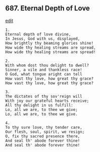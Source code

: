 
## 687.  Eternal Depth of Love
[edit](https://docs.google.com/document/d/15AoLlhrCJy4_%2DmvFEE9dWDf8pE2ztxwK/edit?mode=html)



    1.
    Eternal depth of love divine,
    In Jesus, God with us, displayed,
    How brightly thy beaming glories shine!
    How wide thy healing streams are spread,
    How wide thy healing streams are spread!

    2.
    With whom dost thou delight to dwell?
    Sinner, a vile and thankless race!
    O God, what tongue aright can tell
    How vast thy love, how great thy grace?
    How vast thy love, how great thy grace?

    3.
    The dictates of thy sov'reign will
    With joy our grateful hearts receive;
    All thy delight in us fulfill:
    Lo, all we are, to thee we give;
    Lo, all we are, to thee we give.

    4.
    To thy sure love, thy tender care,
    Our flesh, soul, spirit, we resign;
    O, fix thy sacred presence there,
    And seal th' abode forever thine!
    And seal th' abode forever thine!
